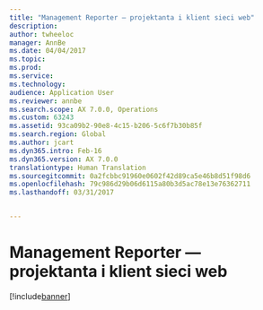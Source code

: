 ```yaml
---
title: "Management Reporter — projektanta i klient sieci web"
description: 
author: twheeloc
manager: AnnBe
ms.date: 04/04/2017
ms.topic: 
ms.prod: 
ms.service: 
ms.technology: 
audience: Application User
ms.reviewer: annbe
ms.search.scope: AX 7.0.0, Operations
ms.custom: 63243
ms.assetid: 93ca09b2-90e8-4c15-b206-5c6f7b30b85f
ms.search.region: Global
ms.author: jcart
ms.dyn365.intro: Feb-16
ms.dyn365.version: AX 7.0.0
translationtype: Human Translation
ms.sourcegitcommit: 0a2fcbbc91960e0602f42d89ca5e46b8d51f98d6
ms.openlocfilehash: 79c986d29b06d6115a80b3d5ac78e13e76362711
ms.lasthandoff: 03/31/2017


---
```


# <a name="management-reporter----the-designer-and-web-client"></a>Management Reporter — projektanta i klient sieci web

[!include[banner](../includes/banner.md)]









